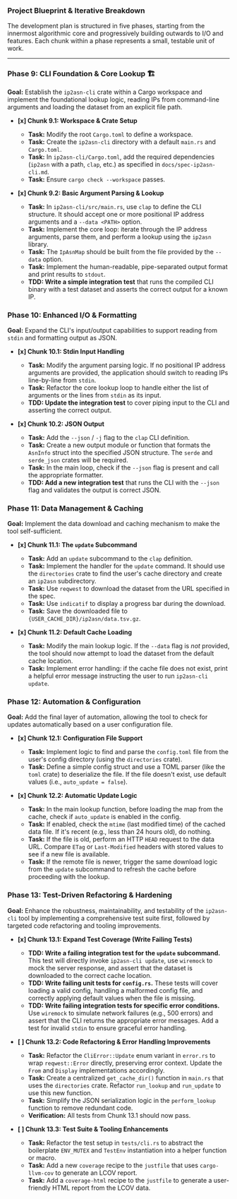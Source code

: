### Project Blueprint & Iterative Breakdown

The development plan is structured in five phases, starting from the innermost
algorithmic core and progressively building outwards to I/O and features. Each
chunk within a phase represents a small, testable unit of work.

---

### **Phase 9: CLI Foundation & Core Lookup** 🏗️

**Goal:** Establish the `ip2asn-cli` crate within a Cargo workspace and implement the foundational lookup logic, reading IPs from command-line arguments and loading the dataset from an explicit file path.

*   **[x] Chunk 9.1: Workspace & Crate Setup**
    *   **Task:** Modify the root `Cargo.toml` to define a workspace.
    *   **Task:** Create the `ip2asn-cli` directory with a default `main.rs` and `Cargo.toml`.
    *   **Task:** In `ip2asn-cli/Cargo.toml`, add the required dependencies (`ip2asn` with a path, `clap`, etc.) as specified in `docs/spec-ip2asn-cli.md`.
    *   **Task:** Ensure `cargo check --workspace` passes.

*   **[x] Chunk 9.2: Basic Argument Parsing & Lookup**
    *   **Task:** In `ip2asn-cli/src/main.rs`, use `clap` to define the CLI structure. It should accept one or more positional IP address arguments and a `--data <PATH>` option.
    *   **Task:** Implement the core loop: iterate through the IP address arguments, parse them, and perform a lookup using the `ip2asn` library.
    *   **Task:** The `IpAsnMap` should be built from the file provided by the `--data` option.
    *   **Task:** Implement the human-readable, pipe-separated output format and print results to `stdout`.
    *   **TDD: Write a simple integration test** that runs the compiled CLI binary with a test dataset and asserts the correct output for a known IP.

### **Phase 10: Enhanced I/O & Formatting**

**Goal:** Expand the CLI's input/output capabilities to support reading from `stdin` and formatting output as JSON.

*   **[x] Chunk 10.1: Stdin Input Handling**
    *   **Task:** Modify the argument parsing logic. If no positional IP address arguments are provided, the application should switch to reading IPs line-by-line from `stdin`.
    *   **Task:** Refactor the core lookup loop to handle either the list of arguments or the lines from `stdin` as its input.
    *   **TDD: Update the integration test** to cover piping input to the CLI and asserting the correct output.

*   **[x] Chunk 10.2: JSON Output**
    *   **Task:** Add the `--json` / `-j` flag to the `clap` CLI definition.
    *   **Task:** Create a new output module or function that formats the `AsnInfo` struct into the specified JSON structure. The `serde` and `serde_json` crates will be required.
    *   **Task:** In the main loop, check if the `--json` flag is present and call the appropriate formatter.
    *   **TDD: Add a new integration test** that runs the CLI with the `--json` flag and validates the output is correct JSON.

### **Phase 11: Data Management & Caching**

**Goal:** Implement the data download and caching mechanism to make the tool self-sufficient.

*   **[x] Chunk 11.1: The `update` Subcommand**
    *   **Task:** Add an `update` subcommand to the `clap` definition.
    *   **Task:** Implement the handler for the `update` command. It should use the `directories` crate to find the user's cache directory and create an `ip2asn` subdirectory.
    *   **Task:** Use `reqwest` to download the dataset from the URL specified in the spec.
    *   **Task:** Use `indicatif` to display a progress bar during the download.
    *   **Task:** Save the downloaded file to `{USER_CACHE_DIR}/ip2asn/data.tsv.gz`.

*   **[x] Chunk 11.2: Default Cache Loading**
    *   **Task:** Modify the main lookup logic. If the `--data` flag is *not* provided, the tool should now attempt to load the dataset from the default cache location.
    *   **Task:** Implement error handling: if the cache file does not exist, print a helpful error message instructing the user to run `ip2asn-cli update`.

### **Phase 12: Automation & Configuration**

**Goal:** Add the final layer of automation, allowing the tool to check for updates automatically based on a user configuration file.

*   **[x] Chunk 12.1: Configuration File Support**
    *   **Task:** Implement logic to find and parse the `config.toml` file from the user's config directory (using the `directories` crate).
    *   **Task:** Define a simple config struct and use a TOML parser (like the `toml` crate) to deserialize the file. If the file doesn't exist, use default values (i.e., `auto_update = false`).

*   **[x] Chunk 12.2: Automatic Update Logic**
    *   **Task:** In the main lookup function, before loading the map from the cache, check if `auto_update` is enabled in the config.
    *   **Task:** If enabled, check the `mtime` (last modified time) of the cached data file. If it's recent (e.g., less than 24 hours old), do nothing.
    *   **Task:** If the file is old, perform an HTTP `HEAD` request to the data URL. Compare `ETag` or `Last-Modified` headers with stored values to see if a new file is available.
    *   **Task:** If the remote file is newer, trigger the same download logic from the `update` subcommand to refresh the cache before proceeding with the lookup.

### **Phase 13: Test-Driven Refactoring & Hardening**

**Goal:** Enhance the robustness, maintainability, and testability of the `ip2asn-cli` tool by implementing a comprehensive test suite first, followed by targeted code refactoring and tooling improvements.

*   **[x] Chunk 13.1: Expand Test Coverage (Write Failing Tests)**
    *   **TDD: Write a failing integration test for the `update` subcommand.** This test will directly invoke `ip2asn-cli update`, use `wiremock` to mock the server response, and assert that the dataset is downloaded to the correct cache location.
    *   **TDD: Write failing unit tests for `config.rs`.** These tests will cover loading a valid config, handling a malformed config file, and correctly applying default values when the file is missing.
    *   **TDD: Write failing integration tests for specific error conditions.** Use `wiremock` to simulate network failures (e.g., 500 errors) and assert that the CLI returns the appropriate error messages. Add a test for invalid `stdin` to ensure graceful error handling.

*   **[ ] Chunk 13.2: Code Refactoring & Error Handling Improvements**
    *   **Task:** Refactor the `CliError::Update` enum variant in `error.rs` to wrap `reqwest::Error` directly, preserving error context. Update the `From` and `Display` implementations accordingly.
    *   **Task:** Create a centralized `get_cache_dir()` function in `main.rs` that uses the `directories` crate. Refactor `run_lookup` and `run_update` to use this new function.
    *   **Task:** Simplify the JSON serialization logic in the `perform_lookup` function to remove redundant code.
    *   **Verification:** All tests from Chunk 13.1 should now pass.

*   **[ ] Chunk 13.3: Test Suite & Tooling Enhancements**
    *   **Task:** Refactor the test setup in `tests/cli.rs` to abstract the boilerplate `ENV_MUTEX` and `TestEnv` instantiation into a helper function or macro.
    *   **Task:** Add a new `coverage` recipe to the `justfile` that uses `cargo-llvm-cov` to generate an LCOV report.
    *   **Task:** Add a `coverage-html` recipe to the `justfile` to generate a user-friendly HTML report from the LCOV data.
